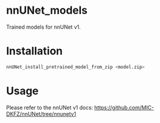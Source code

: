 # nnUNet_models
Trained models for nnUNet v1.

# Installation
```bash
nnUNet_install_pretrained_model_from_zip <model.zip>
```

# Usage
Please refer to the nnUNet v1 docs: https://github.com/MIC-DKFZ/nnUNet/tree/nnunetv1